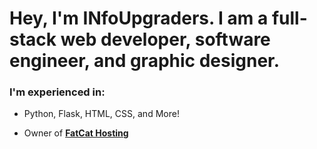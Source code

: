 # Hey, I'm INfoUpgraders. I am a full-stack web developer, software engineer, and graphic designer.

### I'm experienced in:
- Python, Flask, HTML, CSS, and More!

- Owner of [**FatCat Hosting**](https://discord.gg/hNaR7Ep)
